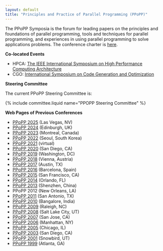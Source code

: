 ```yaml
---
layout: default
title: "Principles and Practice of Parallel Programming (PPoPP)"
---
```

The PPoPP Symposia is the forum for leading papers on the principles
and foundations of parallel programming, tools and techniques for
parallel programming, and experiences in using parallel programming to
solve applications problems. The conference charter is [here][charter].

[charter]: ./ppopp-charter.pdf

**Co-located Events**

- HPCA: [The IEEE International Symposium on High Performance Computing Architecture](http://hpcaconf.org)
- CGO: [International Symposium on Code Generation and Optimization](http://cgo.org)

**Steering Committee**

The current PPoPP Steering Committee is:

{% include committee.liquid name="PPOPP Steering Committee" %}

**Web Pages of Previous Conferences**

* [PPoPP 2025](http://ppopp25.sigplan.org) (Las Vegas, NV)
* [PPoPP 2024](http://ppopp24.sigplan.org) (Edinburgh, UK)
* [PPoPP 2023](http://ppopp23.sigplan.org) (Montreal, Canada)
* [PPoPP 2022](http://ppopp22.sigplan.org) (Seoul, South Korea)
* [PPoPP 2021](http://ppopp21.sigplan.org) (virtual)
* [PPoPP 2020](http://ppopp20.sigplan.org) (San Diego, CA)
* [PPoPP 2019](http://ppopp19.sigplan.org) (Washington, DC)
* [PPoPP 2018](http://ppopp18.sigplan.org) (Vienna, Austria)
* [PPoPP 2017](http://ppopp17.sigplan.org) (Austin, TX)
* [PPoPP 2016](http://conf.researchr.org/home/ppopp-2016) (Barcelona, Spain)
* [PPoPP 2015](http://ppopp15.soe.ucsc.edu/) (San Francisco, CA)
* [PPoPP 2014](https://sites.google.com/site/ppopp2014/) (Orlando, FL)
* [PPoPP 2013](http://ppopp2013.ics.uci.edu) (Shenzhen, China)
* PPoPP 2012 (New Orleans, LA)
* [PPoPP 2011](http://ppopp11.ac.uma.es/tiki-index.php) (San Antonio, TX)
* [PPoPP 2010](http://polaris.cs.uiuc.edu/ppopp10/) (Bangalore, India)
* [PPoPP 2009](http://ppopp09.rice.edu/) (Raleigh, NC)
* [PPoPP 2008](http://research.ihost.com/ppopp08/) (Salt Lake City, UT)
* [PPoPP 2007](http://ftg.lbl.gov/ppopp07/) (San Jose, CA)
* [PPoPP 2006](http://dynamo.ecn.purdue.edu/~smidkiff/ppopp/) (Manhattan, NY)
* [PPoPP 2005](http://www.cs.cornell.edu/Conferences/PPoPP05/) (Chicago, IL)
* [PPoPP 2003](http://ppopp.lcs.mit.edu/) (San Diego, CA)
* [PPoPP 2001](http://www.lsc.nd.edu/ppopp/) (Snowbird, UT)
* [PPoPP 1999](http://csag.ucsd.edu/ppopp/) (Atlanta, GA)
